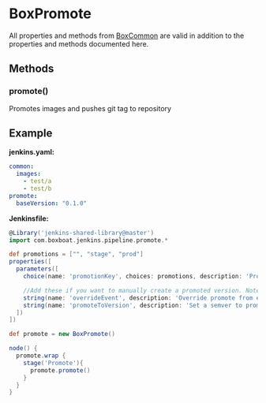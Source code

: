 # BoxPromote

All properties and methods from [BoxCommon](box-common.md) are valid in addition to the properties and methods documented here.

## Methods

### promote()

Promotes images and pushes git tag to repository

## Example

**jenkins.yaml:**

```yaml
common:
  images:
    - test/a
    - test/b
promote:
  baseVersion: "0.1.0"
```

**Jenkinsfile:**

```groovy
@Library('jenkins-shared-library@master')
import com.boxboat.jenkins.pipeline.promote.*

def promotions = ["", "stage", "prod"]
properties([
  parameters([
    choice(name: 'promotionKey', choices: promotions, description: 'Promotion', defaultValue: '')

    //Add these if you want to manually create a promoted version. Note if 'overridePromoteToEvent' is set, the image tag will not be written to build-versions
    string(name: 'overrideEvent', description: 'Override promote from event, typically commit/<branch>, tag/<tag>, or imageTag/<imageTag>', defaultValue: '')
    string(name: 'promoteToVersion', description: 'Set a semver to promote to. Overrides patch bumping behavior', defaultValue: '')
  ])
])

def promote = new BoxPromote()

node() {
  promote.wrap {
    stage('Promote'){
      promote.promote()
    }
  }
}
```
